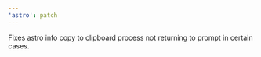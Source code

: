 ```yaml
---
'astro': patch
---
```


Fixes astro info copy to clipboard process not returning to prompt in certain cases.
